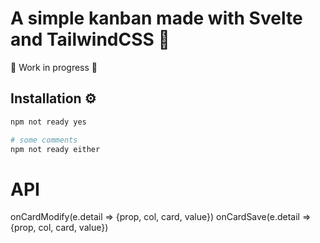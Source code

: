 # A simple kanban made with Svelte and TailwindCSS 🚀
🔨 Work in progress 🧰

## Installation ⚙️
```bash
npm not ready yes

# some comments
npm not ready either
```

# API

onCardModify(e.detail => {prop, col, card, value})
onCardSave(e.detail => {prop, col, card, value})